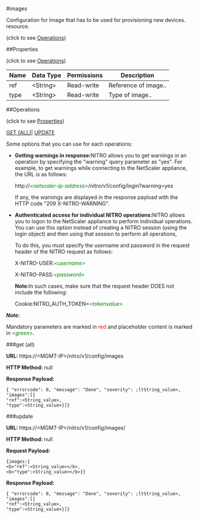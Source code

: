 #images



Configuration for Image that has to be used for provisioning new devices. resource.

<span>(click to see [Operations](#operations))</span>



##Properties 

<span>(click to see [Operations](#operations))</span>





<table><thead><tr><th>Name</th><th>Data Type</th><th>Permissions</th><th>Description</th></tr></thead><tbody><tr><td>ref</td><td>&lt;String></td><td>Read-write</td><td>Reference of image..</td></tr><tr><td>type</td><td>&lt;String></td><td>Read-write</td><td>Type of image..</td></tr></tbody></table>

##Operations 

<span>(click to see [Properties](#properties))</span>





[GET (ALL)](#get-all)| [UPDATE](#update)





Some options that you can use for each operations:

<ul><li><p><b>Getting warnings in response:</b>NITRO allows you to get warnings in an operation by specifying the "warning" query parameter as "yes". For example, to get warnings while connecting to the NetScaler appliance, the URL is as follows:</p><p>http://<span style="color:green;font-style:italic;">&lt;netscaler-ip-address&gt;</span>/nitro/v1/config/login?warning=yes</p><p>If any, the warnings are displayed in the response payload with the HTTP code "209 X-NITRO-WARNING".</p></li><li><p><b>Authenticated access for individual NITRO operations:</b>NITRO allows you to logon to the NetScaler appliance to perform individual operations. You can use this option instead of creating a NITRO session (using the login object) and then using that session to perform all operations,</p><p>To do this, you must specify the username and password in the request header of the NITRO request as follows:</p><p>X-NITRO-USER:<span style="color:green;font-style:italic;">&lt;username&gt;</span></p><p>X-NITRO-PASS:<span style="color:green;font-style:italic;">&lt;password&gt;</span></p><p><b>Note:</b>In such cases, make sure that the request header DOES not include the following:</p><p>Cookie:NITRO_AUTH_TOKEN=<span style="color:green;font-style:italic;">&lt;tokenvalue&gt;</span></p></li></ul>







***Note:*** 

Mandatory parameters are marked in <span style="color:#FF0000;">red</span> and placeholder content is marked in <span style="color:green;font-style:italic">&lt;green&gt;</span>.



###get (all)







<b>URL: </b>https://&lt;MGMT-IP&gt;/nitro/v1/config/images

<b>HTTP Method: </b>null

<b>Response Payload: </b>
```
{ "errorcode": 0, "message": "Done", "severity": ;ltString_value>, "images":[{
"ref":<String_value>,
"type":<String_value>}]}
```







###update







<b>URL: </b>https://&lt;MGMT-IP&gt;/nitro/v1/config/images/

<b>HTTP Method: </b>null

<b>Request Payload: </b>
```
{images:{
<b>"ref":<String_value></b>,
<b>"type":<String_value></b>}}
```

<b>Response Payload: </b>
```
{ "errorcode": 0, "message": "Done", "severity": ;ltString_value>, "images":[{
"ref":<String_value>,
"type":<String_value>}]}
```







